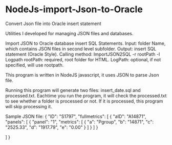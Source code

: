 # NodeJs-import-Json-to-Oracle
Convert Json file into Oracle insert statement

Utilities I developed for managing JSON files and databases.

Import JSON to Oracle database insert SQL Statements.
Input: folder Name, which contains JSON files in second level subfolder. 
Output: insert SQL statement (Oracle Style). 
Calling method: ImportJSON2SQL -r rootPath -l Logpath 
rootPath: required, root folder for HTML. 
LogPath: optional, if not specified, will use rootpath.

This program is written in NodeJS javascript, it uses JSON to parse Json file.

Running this program will generate two files: insert_date.sql and processed.txt. Eachtime you run the program,
it will check the processed.txt to see whether a folder is processed or not. If it is processed, this program will skip processing it.

Sample JSON file:
{
  "ID": "S1797",
  "fullmetrics": [
    {
      "aID": "A14871",
      "panels": [
        {
          "panel": "1",
          "metrics": [
            {
              "a": "Pgroup",
              "b": "14871",
              "c": "2525.33",
              "d": "1917.79",
              "e": "0.00"
            }
          ]
        }
      ]
    }
       
  ]
}


